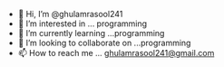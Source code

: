 - 👋 Hi, I’m @ghulamrasool241
- 👀 I’m interested in ... programming
- 🌱 I’m currently learning ...programming
- 💞️ I’m looking to collaborate on ...programming
- 📫 How to reach me ... ghulamrasool241@gmail.com

<!---
ghulamrasool241/ghulamrasool241 is a ✨ special ✨ repository because its `README.md` (this file) appears on your GitHub profile.
You can click the Preview link to take a look at your changes.
--->

